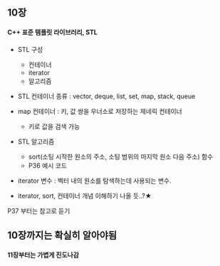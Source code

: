 ## 10장

#### C++ 표준 템플릿 라이브러리, STL
* STL 구성
  + 컨테이너
  + iterator
  + 알고리즘

* STL 컨테이너 종류 : vector, deque, list, set, map, stack, queue

* map 컨테이너 : 키, 값 쌍을 우너소로 저장하는 제네릭 컨테이너
  + 키로 값을 검색 가능
  
* STL 알고리즘
  + sort(소팅 시작한 원소의 주소, 소팅 범위의 마지막 원소 다음 주소) 함수
  + P36 예시 코드
  
* iterator 변수 : 벡터 내의 원소를 탐색하는데 사용되는 변수.

* iterator, sort, 컨테이너 개념 이해하기 나올 듯..?★

P37 부터는 참고로 듣기


## 10장까지는 확실히 알아야됨
#### 11장부터는 가볍게 진도나감
